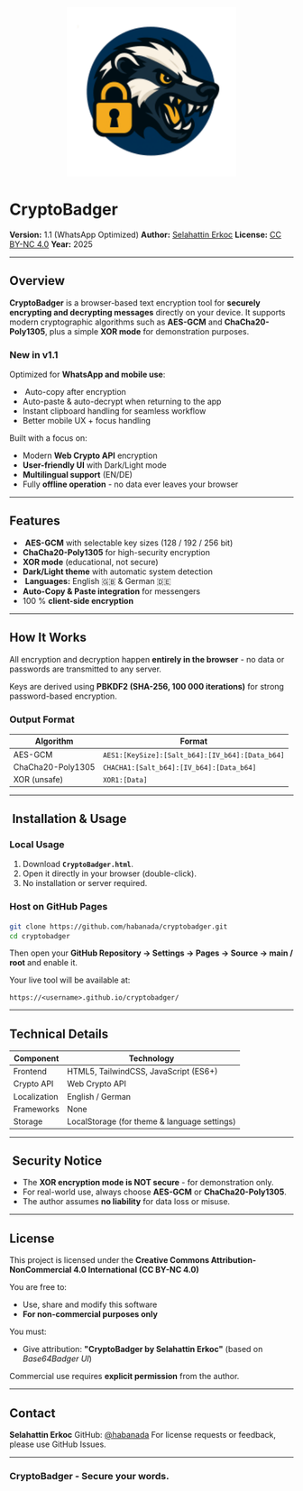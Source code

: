 <p align="center">
 <img src="https://raw.githubusercontent.com/habanada/CryptoBadger/refs/heads/main/CryptoBadger.png" alt="CryptoBadger Logo" width="300">
</p>

#  CryptoBadger

**Version:** 1.1 (WhatsApp Optimized) 
**Author:** [Selahattin Erkoc](https://github.com/habanada) 
**License:** [CC BY-NC 4.0](https://creativecommons.org/licenses/by-nc/4.0/) 
**Year:** 2025 

---

##  Overview

**CryptoBadger** is a browser-based text encryption tool for **securely encrypting and decrypting messages** directly on your device. 
It supports modern cryptographic algorithms such as **AES-GCM** and **ChaCha20-Poly1305**, plus a simple **XOR mode** for demonstration purposes. 

### New in v1.1
Optimized for **WhatsApp and mobile use**: 
- ️ Auto-copy after encryption 
-  Auto-paste & auto-decrypt when returning to the app 
-  Instant clipboard handling for seamless workflow 
-  Better mobile UX + focus handling 

Built with a focus on:
- Modern **Web Crypto API** encryption 
- **User-friendly UI** with Dark/Light mode 
- **Multilingual support** (EN/DE) 
- Fully **offline operation** - no data ever leaves your browser 

---

##  Features

- ️ **AES-GCM** with selectable key sizes (128 / 192 / 256 bit) 
-  **ChaCha20-Poly1305** for high-security encryption 
-  **XOR mode** (educational, not secure) 
-  **Dark/Light theme** with automatic system detection 
- ️ **Languages:** English 🇬🇧 & German 🇩🇪 
-  **Auto-Copy & Paste integration** for messengers 
-  100 % **client-side encryption**

---

##  How It Works

All encryption and decryption happen **entirely in the browser** - 
no data or passwords are transmitted to any server. 

Keys are derived using **PBKDF2 (SHA-256, 100 000 iterations)** for strong password-based encryption.

### Output Format

| Algorithm | Format |
|------------|--------|
| AES-GCM | `AES1:[KeySize]:[Salt_b64]:[IV_b64]:[Data_b64]` |
| ChaCha20-Poly1305 | `CHACHA1:[Salt_b64]:[IV_b64]:[Data_b64]` |
| XOR (unsafe) | `XOR1:[Data]` |

---

## ️ Installation & Usage

###  Local Usage
1. Download **`CryptoBadger.html`**. 
2. Open it directly in your browser (double-click). 
3. No installation or server required.

###  Host on GitHub Pages
```bash
git clone https://github.com/habanada/cryptobadger.git
cd cryptobadger
````

Then open your **GitHub Repository → Settings → Pages → Source → main / root** and enable it.

Your live tool will be available at:

```
https://<username>.github.io/cryptobadger/
```

---

##  Technical Details

| Component | Technology |
| ------------ | -------------------------------------------- |
| Frontend | HTML5, TailwindCSS, JavaScript (ES6+) |
| Crypto API | Web Crypto API |
| Localization | English / German |
| Frameworks | None |
| Storage | LocalStorage (for theme & language settings) |

---

## ️ Security Notice

* The **XOR encryption mode is NOT secure** - for demonstration only.
* For real-world use, always choose **AES-GCM** or **ChaCha20-Poly1305**.
* The author assumes **no liability** for data loss or misuse.

---

##  License

This project is licensed under the
**Creative Commons Attribution-NonCommercial 4.0 International (CC BY-NC 4.0)**

You are free to:

* Use, share and modify this software
* **For non-commercial purposes only**

You must:

* Give attribution:
 **"CryptoBadger by Selahattin Erkoc"**
 (based on *Base64Badger UI*)

Commercial use requires **explicit permission** from the author.

---

##  Contact

**Selahattin Erkoc**
GitHub: [@habanada](https://github.com/habanada)
For license requests or feedback, please use GitHub Issues.

---

###  CryptoBadger - Secure your words.
